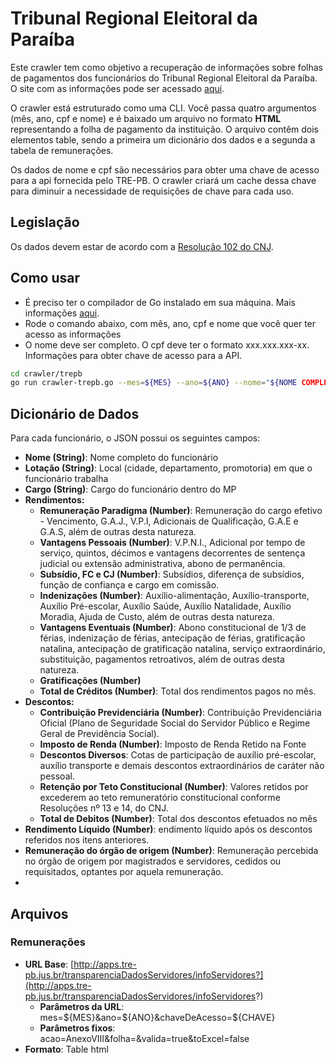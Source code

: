 # Tribunal Regional Eleitoral da Paraíba

Este crawler tem como objetivo a recuperação de informações sobre folhas de pagamentos dos funcionários do Tribunal Regional Eleitoral da Paraíba. O site com as informações pode ser acessado [aqui](http://apps.tre-pb.jus.br/transparenciaDadosServidores/infoServidores?acao=Anexo_VIII).

O crawler está estruturado como uma CLI. Você passa quatro argumentos (mês, ano, cpf e nome) e é baixado um arquivo no formato **HTML** representando a folha de pagamento da instituição. O arquivo contêm dois elementos table, sendo a primeira um dicionário dos dados e a segunda a tabela de remunerações.

Os dados de nome e cpf são necessários para obter uma chave de acesso para a api fornecida pelo TRE-PB. O crawler criará um cache dessa chave para diminuir a necessidade de requisições de chave para cada uso.

## Legislação

Os dados devem estar de acordo com a [Resolução 102 do CNJ](https://atos.cnj.jus.br/atos/detalhar/69).

## Como usar

- É preciso ter o compilador de Go instalado em sua máquina. Mais informações [aqui](https://golang.org/dl/).
- Rode o comando abaixo, com mês, ano, cpf e nome que você quer ter acesso as informações
- O nome deve ser completo. O cpf deve ter o formato xxx.xxx.xxx-xx. Informações para obter chave de acesso para a API.

```sh
cd crawler/trepb
go run crawler-trepb.go --mes=${MES} --ano=${ANO} --nome="${NOME COMPLETO}" --cpf="${CPF}"
```

## Dicionário de Dados

Para cada funcionário, o JSON possui os seguintes campos:

- **Nome (String)**: Nome completo do funcionário
- **Lotação (String)**: Local (cidade, departamento, promotoria) em que o funcionário trabalha
- **Cargo (String)**: Cargo do funcionário dentro do MP
- **Rendimentos:**
	- **Remuneração Paradigma (Number)**: Remuneração do cargo efetivo - Vencimento, G.A.J., V.P.I, Adicionais de Qualificação, G.A.E e G.A.S, além de outras desta natureza.
	- **Vantagens Pessoais (Number)**: V.P.N.I., Adicional por tempo de serviço, quintos, décimos e vantagens decorrentes de sentença judicial ou extensão administrativa, abono de permanência.
	- **Subsídio, FC e CJ (Number)**: Subsídios, diferença de subsídios, função de confiança e cargo em comissão.
	- **Indenizações (Number)**: Auxílio-alimentação, Auxílio-transporte, Auxílio Pré-escolar, Auxílio Saúde, Auxílio Natalidade, Auxílio Moradia, Ajuda de Custo, além de outras desta natureza.
	- **Vantagens Eventuais (Number)**: Abono constitucional de 1/3 de férias, indenização de férias, antecipação de férias, gratificação natalina, antecipação de gratificação natalina, serviço extraordinário, substituição, pagamentos retroativos, além de outras desta natureza.
	- **Gratificações (Number)**
	- **Total de Créditos (Number)**: Total dos rendimentos pagos no mês.
- **Descontos:**
	- **Contribuição Previdenciária (Number)**: Contribuição Previdenciária Oficial (Plano de Seguridade Social do Servidor Público e Regime Geral de Previdência Social).
	- **Imposto de Renda (Number)**: Imposto de Renda Retido na Fonte
	- **Descontos Diversos**: Cotas de participação de auxílio pré-escolar, auxílio transporte e demais descontos extraordinários de caráter não pessoal. 
	- **Retenção por Teto Constitucional (Number)**: Valores retidos por excederem ao teto remuneratório constitucional conforme Resoluções nº 13 e 14, do CNJ.
	- **Total de Debitos (Number)**:  Total dos descontos efetuados no mês
- **Rendimento Líquido (Number)**: endimento líquido após os descontos referidos nos itens anteriores.
- **Remuneração do órgão de origem (Number)**: Remuneração percebida no órgão de origem por magistrados e servidores, cedidos ou requisitados, optantes por aquela remuneração.
- 
## Arquivos
  
### Remunerações ###

- **URL Base**: [http://apps.tre-pb.jus.br/transparenciaDadosServidores/infoServidores?](http://apps.tre-pb.jus.br/transparenciaDadosServidores/infoServidores?)
    - **Parâmetros da URL**: mes=${MES}&ano=${ANO}&chaveDeAcesso=${CHAVE}
    - **Parâmetros fixos**: acao=AnexoVIII&folha=&valida=true&toExcel=false
- **Formato**: Table html